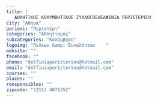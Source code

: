 ```yaml
---
title: |
   ΑΘΛΗΤΙΚΟΣ ΚΟΛΥΜΒΗΤΙΚΟΣ ΣΥΛΛΟΓΟΣΔΕΛΦΙΝΙΑ ΠΕΡΙΣΤΕΡΙΟΥ
city: "Αθήνα"
perioxi: "Περιστέρι"
categories: "Αθλητισμός"
subcategories: "Κολύμβηση"
logoimg: "Πεύκων &amp; Ευκαλύπτων    "
website: ""
facebook: ""
phone: "delfiniaperisteriou@hotmail.com"
email: "delfiniaperisteriou@hotmail.com"
courses: ""
places: ""
rensponsibles: ""
zipcode: "(211) 4071352"
---
```




